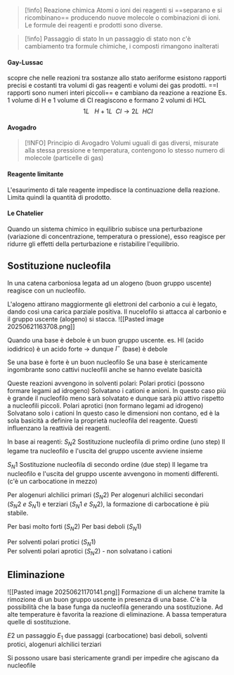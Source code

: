 
> [!info] Reazione chimica
> Atomi o ioni dei reagenti si ==separano e si ricombinano== producendo nuove molecole o combinazioni di ioni. Le formule dei reagenti e prodotti sono diverse.

> [!info] Passaggio di stato
> In un passaggio di stato non c'è cambiamento tra formule chimiche, i composti rimangono inalterati

#### Gay-Lussac 
scopre che nelle reazioni tra sostanze allo stato aeriforme esistono rapporti precisi e costanti tra volumi di gas reagenti e volumi dei gas prodotti.
==I rapporti sono numeri interi piccoli== e cambiano da reazione a reazione
Es.
1 volume di H e 1 volume di Cl reagiscono e formano 2 volumi di HCL
$$1 L \ \ \ H + 1 L \ \ Cl \to 2L \ \ HCl$$
#### Avogadro

> [!INFO] Principio di Avogadro
> Volumi uguali di gas diversi, misurate alla stessa pressione e temperatura, contengono lo stesso numero di molecole (particelle di gas)


#### Reagente limitante
L'esaurimento di tale reagente impedisce la continuazione della reazione.
Limita quindi la quantità di prodotto.


#### Le Chatelier
Quando un sistema chimico in equilibrio subisce una perturbazione (variazione di concentrazione, temperatura o pressione), esso reagisce per ridurre gli effetti della perturbazione e ristabilire l'equilibrio.


## Sostituzione nucleofila 
In una catena carboniosa legata ad un alogeno (buon gruppo uscente) reagisce con un nucleofilo.

L'alogeno attirano maggiormente gli elettroni del carbonio a cui è legato, dando così una carica parziale positiva. Il nucelofilo si attacca al carbonio e il gruppo uscente (alogeno) si stacca.
![[Pasted image 20250621163708.png]]

Quando una base è debole è un buon gruppo uscente.
es. HI (acido iodidrico) è un acido forte -> dunque $I^-$ (base) è debole

Se una base è forte è un buon nucleofilo
Se una base è stericamente ingombrante sono cattivi nucleofili anche se hanno evelate basicità

Queste reazioni avvengono in solventi polari:
	Polari protici (possono formare legami ad idrogeno)
		Solvatano i cationi e anioni.
		In questo caso più è grande il nucleofilo meno sarà solvatato e dunque sarà più attivo rispetto a nucleofili piccoli.
	Polari aprotici (non formano legami ad idrogeno)
		Solvatano solo i cationi
		In questo caso le dimensioni non contano, ed è la sola basicità a definire la proprietà nucleofila del reagente.
Questi influenzano la reattivià dei reagenti.


In base ai reagenti:
$S_{N}2$ Sostituzione nucleofila di primo ordine (uno step)
Il legame tra nucleofilo e l'uscita del gruppo uscente avviene insieme

$S_{N}1$ Sostituzione nucleofila di secondo ordine (due step)
Il legame tra nucleofilo e l'uscita del gruppo uscente avvengono in momenti differenti. (c'è un carbocatione in mezzo)


Per alogenuri alchilici primari ($S_{N}2$)
Per alogenuri alchilici secondari ($S_{N}2 \ e \ S_{N}1$) e terziari ($S_{N}1 \ e \  S_{N}2$), la formazione di carbocatione è più stabile. 

Per basi molto forti ($S_{N}2$)
Per basi deboli ($S_{N}1$)

Per solventi polari protici ($S_{N}1$)  
Per solventi polari aprotici ($S_{N}2$) - non solvatano i cationi

## Eliminazione
![[Pasted image 20250621170141.png]]
Formazione di un alchene tramite la rimozione di un buon gruppo uscente in presenza di una base. C'è la possibilità che la base funga da nucleofila generando una sostituzione. Ad alte temperature è favorita la reazione di eliminazione. A bassa temperatura quelle di sostituzione.

$E{2}$ un passaggio
$E_{1}$ due passaggi (carbocatione)
	basi deboli, solventi protici, alogenuri alchilici terziari

Si possono usare basi stericamente grandi per impedire che agiscano da nucleofile


